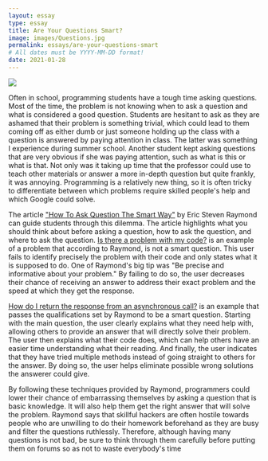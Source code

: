 ```yaml
---
layout: essay
type: essay
title: Are Your Questions Smart?
image: images/Questions.jpg
permalink: essays/are-your-questions-smart
# All dates must be YYYY-MM-DD format!
date: 2021-01-28
---
```

<img class="ui image" src="{{ site.baseurl }}/images/Questions.jpg">

Often in school, programming students have a tough time asking questions. Most of the time, the problem is not knowing when to ask a question and what is considered a good question. Students are hesitant to ask as they are ashamed that their problem is something trivial, which could lead to them coming off as either dumb or just someone holding up the class with a question is answered by paying attention in class. The latter was something I experience during summer school. Another student kept asking questions that are very obvious if she was paying attention, such as what is this or what is that. Not only was it taking up time that the professor could use to teach other materials or answer a more in-depth question but quite frankly, it was annoying. Programming is a relatively new thing, so it is often tricky to differentiate between which problems require skilled people's help and which Google could solve.

The article ["How To Ask Question The Smart Way"](http://www.catb.org/esr/faqs/smart-questions.html) by Eric Steven Raymond can guide students through this dilemma. The article highlights what you should think about before asking a question, how to ask the question, and where to ask the question. [Is there a problem with my code?](https://stackoverflow.com/questions/65934125/is-there-a-problem-with-my-code-python-3-72) is an example of a problem that according to Raymond, is not a smart question. This user fails to identify precisely the problem with their code and only states what it is supposed to do. One of Raymond's big tip was "Be precise and informative about your problem."  By failing to do so, the user decreases their chance of receiving an answer to address their exact problem and the speed at which they get the response.

[How do I return the response from an asynchronous call?](https://stackoverflow.com/questions/14220321/how-do-i-return-the-response-from-an-asynchronous-call) is an example that passes the qualifications set by Raymond to be a smart question. Starting with the main question, the user clearly explains what they need help with, allowing others to provide an answer that will directly solve their problem. The user then explains what their code does, which can help others have an easier time understanding what their reading. And finally, the user indicates that they have tried multiple methods instead of going straight to others for the answer. By doing so, the user helps eliminate possible wrong solutions the answerer could give.  

By following these techniques provided by Raymond, programmers could lower their chance of embarrassing themselves by asking a question that is basic knowledge. It will also help them get the right answer that will solve the problem. Raymond says that skillful hackers are often hostile towards people who are unwilling to do their homework beforehand as they are busy and filter the questions ruthlessly. Therefore, although having many questions is not bad, be sure to think through them carefully before putting them on forums so as not to waste everybody's time
